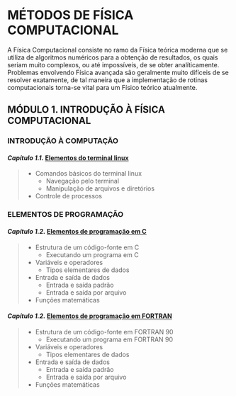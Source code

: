 # **MÉTODOS DE FÍSICA COMPUTACIONAL**

A Física Computacional consiste no ramo da Física teórica moderna que se utiliza de algoritmos numéricos para a obtenção de resultados, os quais seriam muito complexos, ou até impossíveis, de se obter analíticamente. Problemas envolvendo Física avançada são geralmente muito difíceis de se resolver exatamente, de tal maneira que a implementação de rotinas computacionais torna-se vital para um Físico teórico atualmente.

## MÓDULO 1. INTRODUÇÃO À FÍSICA COMPUTACIONAL

### **INTRODUÇÃO À COMPUTAÇÃO**

#### *Capítulo 1.1.* [Elementos do terminal linux](./IFC/1.1.md)

> - Comandos básicos do terminal linux
>   - Navegação pelo terminal
>   - Manipulação de arquivos e diretórios
> - Controle de processos

### **ELEMENTOS DE PROGRAMAÇÃO**

#### *Capítulo 1.2.* [Elementos de programação em C](./IFC/1.2/C.md)

> - Estrutura de um código-fonte em C
>   - Executando um programa em C
> - Variáveis e operadores
>   - Tipos elementares de dados
> - Entrada e saída de dados
>   - Entrada e saída padrão
>   - Entrada e saída por arquivo
> - Funções matemáticas

#### *Capítulo 1.2.* [Elementos de programação em FORTRAN](./IFC/1.2/FORTRAN.md)

> - Estrutura de um código-fonte em FORTRAN 90
>   - Executando um programa em FORTRAN 90
> - Variáveis e operadores
>   - Tipos elementares de dados
> - Entrada e saída de dados
>   - Entrada e saída padrão
>   - Entrada e saída por arquivo
> - Funções matemáticas

<!--
### **CONTROLE DE FLUXO**

#### *Capítulo 1.3.* [Controle de fluxo em C](./IFC/1.3/C.md)

#### *Capítulo 1.3.* [Controle de fluxo em FORTRAN](./IFC/1.3/FORTRAN.md)

### **FUNÇÕES E SUBROTINAS**

#### *Capítulo 1.4.* [Funções e subrotinas em C](./IFC/1.4/C.md)

#### *Capítulo 1.4.* [Funções e subrotinas em FORTRAN](./IFC/1.4/FORTRAN.md)

## MÓDULO 2. FÍSICA COMPUTACIONAL

### **OBTENÇÃO DE RAÍZES**

#### *Capítulo 2.1.* [Equações não-lineares](./FC/2.1.md)

#### *Capítulo 2.2.* [Sistemas de equações lineares](./FC/2.2.md)

#### *Capítulo 2.3.* [Sistemas característicos](./FC/2.3.md)

### **TRATAMENTO DE DADOS**

#### *Capítulo 2.4.* [Análise estatística de dados](./FC/2.4.md)

#### *Capítulo 2.5.* [Ajuste de funções](./FC/2.5.md)

#### *Capítulo 2.6.* [Geração de números aleatórios](./FC/2.6.md)

#### *Capítulo 2.7.* [Derivação e integração numérica](./FC/2.7.md)

### **EQUAÇÕES DIFERENCIAIS**

#### *Capítulo 2.8.* [Equações diferenciais ordinárias](./FC/2.8.md)

#### *Capítulo 2.9.* [Equações diferenciais parciais](./FC/2.9.md)
